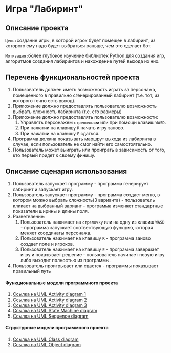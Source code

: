 # Игра "Лабиринт"

## Описание проекта 
`Цель:`создание игры, в которой игрок будет помещен в лабиринт, из которого ему надо будет выбраться раньше, чем это 
сделает бот.

`Мотивация:`более глубокое изучение библиотек Python для создания игр, алгоритмов создания лабиринтов и 
нахождение путей выхода из них.

## Перечень функциональностей проекта
1. Пользователь должен иметь возможность играть за персонажа, помещенного в правильно сгенерированный лабиринт (т.е. тот, из которого точно есть выход). 
2. Приложение должно предоставлять пользователю возможность выбрать сложность лабиринта (т.е. его размеры) 
3. Приложение должно предоставлять пользователю возможности:
   1. Управлять персонажем `стрелочками` или при помощи клавиш `WASD`.
   2. При нажатии на клавишу `R` начать игру заново.
   3. При нажатии на клавишу `E` сдаться. 
4. Программа должна показывать маршрут выхода из лабиринта в случае, если пользователь не смог найти его самостоятельно. 
5. Пользователь может выиграть или проиграть в зависимость от того, кто первый придет к своему финишу.

## Описание сценария использования
1. Пользователь запускает программу - программа генерирует лабиринт и запускает игру.
2. Пользователь запускает программу - программа создает меню, в котором можно выбрать сложность(3 варианта) -
пользователь кликает на выбранный вариант - программа изменяет стандартные показатели ширины и длины поля.
3. Разветвление:
   1. Пользователь нажимает на `стрелочку` или на одну из клавиш `WASD` - программа запускает соотвествующую функцию,
которая меняет координаты персонажа.
   2. Пользователь нажимает на клавишу `R` - программа заново создает поле и игроков. 
   3. Пользователь нажимает на клавишу `E` - программа завершает игру и показывает решение - пользователь начинает новую
игру либо выходит полностью из программы.
4. Пользователь проигрывает или сдается - программы показывает правильный путь 

#### Функциональные модели программного проекта
1. [Ссылка на UML Activity diagram 1](/doc/UML_AD_1.drawio.png)
2. [Ссылка на UML Activity diagram 2](/doc/UML_AD_2.drawio.png)
3. [Ссылка на UML Activity diagram 3](/doc/UML_AD_3.drawio.png)
4. [Ссылка на UML State Machine diagram](/doc/UML%20State%20Machine.drawio.png)
5. [Ссылка на UML Sequence diagram](/doc/UML%20Sequence%20diagram.drawio.png)

#### Структурные модели программного проекта
1. [Ссылка на UML Class diagram](/doc/UML%20CD.drawio.png)
2. [Ссылка на UML Object diagram](/doc/UML%20Object%20diagram.drawio.png)